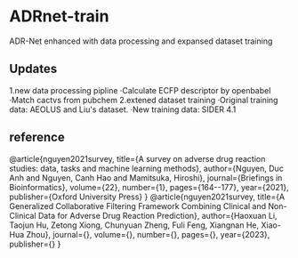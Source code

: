 # ADRnet-train
ADR-Net enhanced with data processing and expansed dataset training

## Updates 
1.new data processing pipline
·Calculate ECFP descriptor by openbabel
·Match cactvs from pubchem 
2.extened dataset training
·Original training data: AEOLUS and Liu's dataset.
·New training data: SIDER 4.1

## reference 
@article{nguyen2021survey,
  title={A survey on adverse drug reaction studies: data, tasks and machine learning methods},
  author={Nguyen, Duc Anh and Nguyen, Canh Hao and Mamitsuka, Hiroshi},
  journal={Briefings in Bioinformatics},
  volume={22},
  number={1},
  pages={164--177},
  year={2021},
  publisher={Oxford University Press}
}
@article{nguyen2021survey,
  title={A Generalized Collaborative Filtering Framework Combining Clinical and Non-Clinical Data for Adverse Drug Reaction Prediction},
  author={Haoxuan Li, Taojun Hu, Zetong Xiong, Chunyuan Zheng, Fuli Feng, Xiangnan He, Xiao-Hua Zhou},
  journal={},
  volume={},
  number={},
  pages={},
  year={2023},
  publisher={}
}

